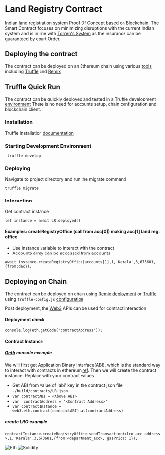 # Land Registry Contract

Indian land registration system Proof Of Concept based on Blockchain.
The Smart Contract focuses on minimizing disruptions with the current Indian system and is in line with [Torren's System](https://en.wikipedia.org/wiki/Torrens_title) as the insurance can be guaranteed by court Order.


## Deploying the contract
The contract can be deployed on an Ethereum chain using various [tools](https://ethereum.org/en/developers/docs/smart-contracts/deploying/) including [Truffle](https://trufflesuite.com/) and [Remix](https://remix.ethereum.org/) 

## Truffle Quick Run
The contract can be quickly deployed and tested in a Truffle [development environment](https://trufflesuite.com/docs/truffle/how-to/debug-test/use-truffle-develop-and-the-console/) 
There is no need for accounts setup, chain configuration and blockchain client.

### Installation

Truffle Installation [documentation](https://trufflesuite.com/docs/truffle/how-to/install/)

### Starting Development Environment

```
 truffle develop
```

### Deploying
Navigate to project directory and run the migrate command

```
truffle migrate
```

### Interaction

Get contract instance

```
let instance = await LR.deployed()

```

#### Examples: createRegistryOffice (call from acc[0]) making acc[1] land reg. office

- Use instance variable to interact with the contract
- Accounts array can be accessed from accounts

```
await instance.createRegistryOffice(accounts[1],1,'Kerala',3,673601,{from:dac});
```


## Deploying on Chain

The contract can be deployed on chain using [Remix](https://remix.ethereum.org/) [deployment](https://remix-ide.readthedocs.io/en/latest/create_deploy.html) or [Truffle](https://trufflesuite.com/) using `truffle-config.js` [configuration](https://trufflesuite.com/docs/truffle/reference/configuration/)

Post deployment, the [Web3](https://web3js.readthedocs.io/en/v1.2.11/web3-eth.html) APIs can be used for contract interaction


#### Deployment check

```
console.log(eth.getCode('contractAddress'));
```

#### Contract Instance

##### [Geth](https://geth.ethereum.org/) console example 

We will first get Application Binary Interface(ABI), which is the standard way to interact with contracts in ethereum [ref](https://docs.soliditylang.org/en/latest/abi-spec.html). Then we will create the contract instance.
Replace <content> with your contract values

- Get ABI from value of 'abi' key in the  contract json file  `./build/contracts/LR.json` 
- `var contractABI = <Above ABI>`
- `var  contractAddress = '<Contract Address>'` 
- `var contractInstance = web3.eth.contract(contractABI).at(contractAddress);`	

##### create LRO example
```contractInstance.createRegistryOffice.sendTransaction(<lro_acc_address>,1,'Kerala',3,673601,{from:<department_acc>, gasPrice: 1});```

![Eth](https://img.shields.io/badge/Ethereum-3C3C3D?style=for-the-badge&logo=Ethereum&logoColor=white)
![Solidity](https://img.shields.io/badge/Solidity-e6e6e6?style=for-the-badge&logo=solidity&logoColor=black)